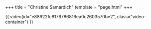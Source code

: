 +++
title = "Christine Samardich"
template = "page.html"
+++

{{ video(id="e88922fc8176786816ea0c2603570be2", class="video-container") }}
